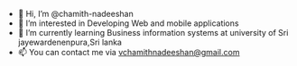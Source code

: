 - 👋 Hi, I’m @chamith-nadeeshan
- 👀 I’m interested in Developing Web and mobile applications
- 🌱 I’m currently learning Business information systems at university of Sri jayewardenenpura,Sri lanka
- 📫 You can contact me via vchamithnadeeshan@gmail.com

<!---
chamith-nadeeshan/chamith-nadeeshan is a ✨ special ✨ repository because its `README.md` (this file) appears on your GitHub profile.
You can click the Preview link to take a look at your changes.
--->
